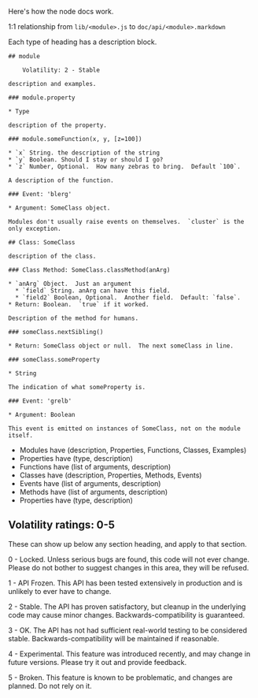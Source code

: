 Here's how the node docs work.

1:1 relationship from `lib/<module>.js` to `doc/api/<module>.markdown`

Each type of heading has a description block.


    ## module

        Volatility: 2 - Stable

    description and examples.

    ### module.property

    * Type

    description of the property.

    ### module.someFunction(x, y, [z=100])

    * `x` String. the description of the string
    * `y` Boolean. Should I stay or should I go?
    * `z` Number, Optional.  How many zebras to bring.  Default `100`.

    A description of the function.

    ### Event: 'blerg'

    * Argument: SomeClass object.

    Modules don't usually raise events on themselves.  `cluster` is the
    only exception.

    ## Class: SomeClass

    description of the class.

    ### Class Method: SomeClass.classMethod(anArg)

    * `anArg` Object.  Just an argument
      * `field` String. anArg can have this field.
      * `field2` Boolean, Optional.  Another field.  Default: `false`.
    * Return: Boolean.  `true` if it worked.

    Description of the method for humans.

    ### someClass.nextSibling()

    * Return: SomeClass object or null.  The next someClass in line.

    ### someClass.someProperty

    * String

    The indication of what someProperty is.

    ### Event: 'grelb'

    * Argument: Boolean

    This event is emitted on instances of SomeClass, not on the module itself.









* Modules have (description, Properties, Functions, Classes, Examples)
* Properties have (type, description)
* Functions have (list of arguments, description)
* Classes have (description, Properties, Methods, Events)
* Events have (list of arguments, description)
* Methods have (list of arguments, description)
* Properties have (type, description)

## Volatility ratings: 0-5

These can show up below any section heading, and apply to that section.

0 - Locked.  Unless serious bugs are found, this code will not ever
change.  Please do not bother to suggest changes in this area, they will
be refused.

1 - API Frozen.  This API has been tested extensively in production and is
unlikely to ever have to change.

2 - Stable.  The API has proven satisfactory, but cleanup in the underlying
code may cause minor changes.  Backwards-compatibility is guaranteed.

3 - OK.  The API has not had sufficient real-world testing to be considered
stable.  Backwards-compatibility will be maintained if reasonable.

4 - Experimental.  This feature was introduced recently, and may change
in future versions.  Please try it out and provide feedback.

5 - Broken.  This feature is known to be problematic, and changes are
planned.  Do not rely on it.

